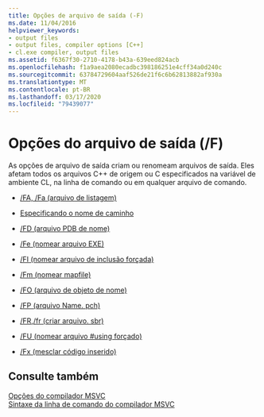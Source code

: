```yaml
---
title: Opções de arquivo de saída (-F)
ms.date: 11/04/2016
helpviewer_keywords:
- output files
- output files, compiler options [C++]
- cl.exe compiler, output files
ms.assetid: f6367f30-2710-4178-b43a-639eed824acb
ms.openlocfilehash: f1a9aea2080ecadbc398186251e4cff34a0d240c
ms.sourcegitcommit: 63784729604aaf526de21f6c6b62813882af930a
ms.translationtype: MT
ms.contentlocale: pt-BR
ms.lasthandoff: 03/17/2020
ms.locfileid: "79439077"
---
```

# <a name="output-file-f-options"></a>Opções do arquivo de saída (/F)

As opções de arquivo de saída criam ou renomeam arquivos de saída. Eles afetam todos os arquivos C++ de origem ou C especificados na variável de ambiente CL, na linha de comando ou em qualquer arquivo de comando.

- [/FA, /Fa (arquivo de listagem)](fa-fa-listing-file.md)

- [Especificando o nome de caminho](specifying-the-pathname.md)

- [/FD (arquivo PDB de nome)](fd-program-database-file-name.md)

- [/Fe (nomear arquivo EXE)](fe-name-exe-file.md)

- [/FI (nomear arquivo de inclusão forçada)](fi-name-forced-include-file.md)

- [/Fm (nomear mapfile)](fm-name-mapfile.md)

- [/FO (arquivo de objeto de nome)](fo-object-file-name.md)

- [/FP (arquivo Name. pch)](fp-name-dot-pch-file.md)

- [/FR,/fr (criar arquivo. sbr)](fr-fr-create-dot-sbr-file.md)

- [/FU (nomear arquivo #using forçado)](fu-name-forced-hash-using-file.md)

- [/Fx (mesclar código inserido)](fx-merge-injected-code.md)

## <a name="see-also"></a>Consulte também

[Opções do compilador MSVC](compiler-options.md)<br/>
[Sintaxe da linha de comando do compilador MSVC](compiler-command-line-syntax.md)
